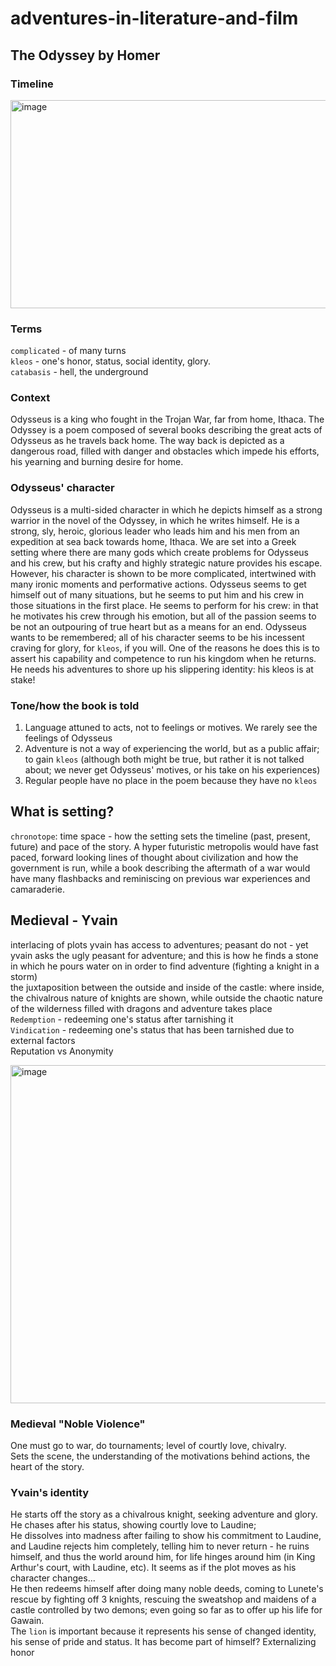 # adventures-in-literature-and-film
## The Odyssey by Homer  
### Timeline
<img width="1005" height="333" alt="image" src="https://github.com/user-attachments/assets/00e5daa8-5b6b-436b-a507-1889a4c7bd35" />

### Terms
`complicated` - of many turns  
`kleos` - one's honor, status, social identity, glory.  
`catabasis` - hell, the underground  
### Context
Odysseus is a king who fought in the Trojan War, far from home, Ithaca. The Odyssey is a poem composed of several books describing the great acts of Odysseus as he travels back home. The way back is depicted as a dangerous road, filled with danger and obstacles which impede his efforts, his yearning and burning desire for home. 
### Odysseus' character
Odysseus is a multi-sided character in which he depicts himself as a strong warrior in the novel of the Odyssey, in which he writes himself. He is a strong, sly, heroic, glorious leader who leads him and his men from an expedition at sea back towards home, Ithaca. We are set into a Greek setting where there are many gods which create problems for Odysseus and his crew, but his crafty and highly strategic nature provides his escape. However, his character is shown to be more complicated, intertwined with many ironic moments and performative actions. Odysseus seems to get himself out of many situations, but he seems to put him and his crew in those situations in the first place. He seems to perform for his crew: in that he motivates his crew through his emotion, but all of the passion seems to be not an outpouring of true heart but as a means for an end. Odysseus wants to be remembered; all of his character seems to be his incessent craving for glory, for `kleos`, if you will. One of the reasons he does this is to assert his capability and competence to run his kingdom when he returns.  
He needs his adventures to shore up his slippering identity: his kleos is at stake!  
### Tone/how the book is told
1. Language attuned to acts, not to feelings or motives. We rarely see the feelings of Odysseus
2. Adventure is not a way of experiencing the world, but as a public affair; to gain `kleos` (although both might be true, but rather it is not talked about; we never get Odysseus' motives, or his take on his experiences)
3. Regular people have no place in the poem because they have no `kleos`

## What is setting?
`chronotope`: time space - how the setting sets the timeline (past, present, future) and pace of the story. A hyper futuristic metropolis would have fast paced, forward looking lines of thought about civilization and how the government is run, while a book describing the aftermath of a war would have many flashbacks and reminiscing on previous war experiences and camaraderie.   

## Medieval - Yvain
interlacing of plots
yvain has access to adventures; peasant do not - yet yvain asks the ugly peasant for adventure; and this is how he finds a stone in which he pours water on in order to find adventure (fighting a knight in a storm)  
the juxtaposition between the outside and inside of the castle: where inside, the chivalrous nature of knights are shown, while outside the chaotic nature of the wilderness filled with dragons and adventure takes place  
`Redemption` - redeeming one's status after tarnishing it  
`Vindication` - redeeming one's status that has been tarnished due to external factors  
Reputation vs Anonymity  

<img width="1217" height="541" alt="image" src="https://github.com/user-attachments/assets/5e9ae01b-d965-4998-8c59-6fb50b028bbe" />

### Medieval "Noble Violence"
One must go to war, do tournaments; level of courtly love, chivalry.   
Sets the scene, the understanding of the motivations behind actions, the heart of the story.   
### Yvain's identity
He starts off the story as a chivalrous knight, seeking adventure and glory. He chases after his status, showing courtly love to Laudine;   
He dissolves into madness after failing to show his commitment to Laudine, and Laudine rejects him completely, telling him to never return - he ruins himself, and thus the world around him, for life hinges around him (in King Arthur's court, with Laudine, etc). It seems as if the plot moves as his character changes...  
He then redeems himself after doing many noble deeds, coming to Lunete's rescue by fighting off 3 knights, rescuing the sweatshop and maidens of a castle controlled by two demons; even going so far as to offer up his life for Gawain.   
The `lion` is important because it represents his sense of changed identity, his sense of pride and status. It has become part of himself? Externalizing honor  
